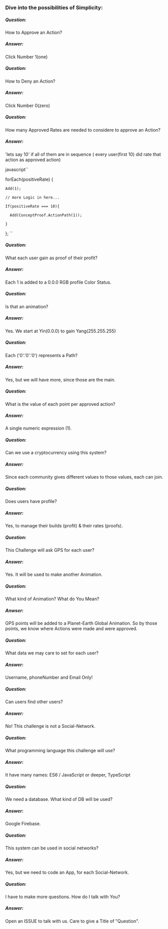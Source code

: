 ### Dive into the possibilities of Simplicity:

##### Question: 

  How to Approve an Action? 

##### Answer: 

  Click Number 1(one)

##### Question: 

  How to Deny an Action? 

##### Answer: 

  Click Number 0(zero)

##### Question: 

  How many Approved Rates are needed to considere to approve an Action? 

##### Answer: 

  'lets say 10' if all of them are in sequence ( every user(first 10) did rate that action as approved action)

javascript``

  forEach(positiveRate) {

    Add(1);
    
    // more Logic in here... 
    
    If(positiveRate === 10){
    
      Add(ConceptProof.ActionPath(1));
    
    }
  
  };
``

##### Question: 

  What each user gain as proof of their profit? 

##### Answer: 

  Each 1 is added to a 0.0.0 RGB profile Color Status.

##### Question: 

  Is that an animation? 

##### Answer: 

  Yes. We start at Yin(0.0.0) to gain Yang(255.255.255)

##### Question: 

  Each ('0'.'0'.'0') represents a Path? 

##### Answer: 

  Yes, but we will have more, since those are the main.

##### Question: 

  What is the value of each point per approved action?

##### Answer: 

  A single numeric expression (1).

##### Question: 

  Can we use a cryptocurrency using this system?

##### Answer: 

  Since each community gives different values to those values, each can join.

##### Question: 

  Does users have profile? 

##### Answer: 

  Yes, to manage their builds (profit) & their rates (proofs). 

##### Question:

  This Challenge will ask GPS for each user?

##### Answer: 
  
  Yes. It will be used to make another Animation.

##### Question:

  What kind of Animation? What do You Mean? 

##### Anwser: 

  GPS points will be added to a Planet-Earth Global Animation.
  So by those points, we know where Actions were made and were approved.

##### Question: 

  What data we may care to set for each user?

##### Answer: 

  Username, phoneNumber and Email Only! 

##### Question: 

  Can users find other users? 

##### Answer: 

  No! This challenge is not a Social-Network.

##### Question: 

  What programming language this challenge will use? 

##### Answer: 

  It have many names: ES6 / JavaScript or deeper, TypeScript

##### Question: 

  We need a database. What kind of DB will be used?

##### Answer: 

  Google Firebase.

##### Question: 

  This system can be used in social networks? 

##### Answer: 

  Yes, but we need to code an App, for each Social-Network.

##### Question: 

  I have to make more questions. How do I talk with You?

##### Answer: 

  Open an ISSUE to talk with us. Care to give a Title of "Question".


